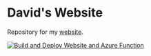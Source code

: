 # David's Website
Repository for my [website](https://dsanchezcr.com).

[![Build and Deploy Website and Azure Function](https://github.com/dsanchezcr/website/actions/workflows/main_dsanchezcr.yml/badge.svg)](https://github.com/dsanchezcr/website/actions/workflows/main_dsanchezcr.yml)
